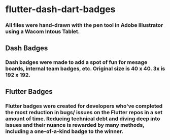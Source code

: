 # flutter-dash-dart-badges

### All files were hand-drawn with the pen tool in Adobe Illustrator using a Wacom Intous Tablet.

## Dash Badges  
### Dash badges were made to add a spot of fun for mesage boards, internal team badges, etc.  Original size is 40 x 40. 3x is 192 x 192.



## Flutter Badges
### Flutter badges were created for developers who've completed the most reduction in bugs/ issues on the Flutter repos in a set amount of time.  Reducing technical debt and diving deep into issues and their nuance is rewarded by many methods, including a one-of-a-kind badge to the winner.


